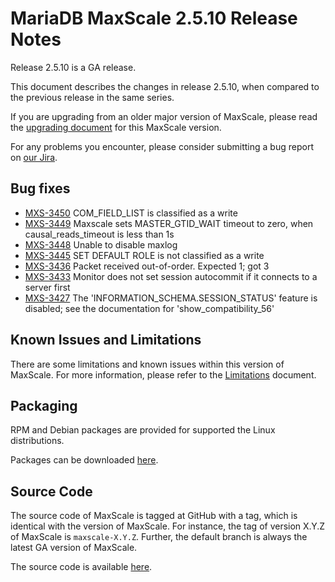 # MariaDB MaxScale 2.5.10 Release Notes

Release 2.5.10 is a GA release.

This document describes the changes in release 2.5.10, when compared to the
previous release in the same series.

If you are upgrading from an older major version of MaxScale, please read the
[upgrading document](../Upgrading/Upgrading-To-MaxScale-2.5.md) for
this MaxScale version.

For any problems you encounter, please consider submitting a bug
report on [our Jira](https://jira.mariadb.org/projects/MXS).

## Bug fixes

* [MXS-3450](https://jira.mariadb.org/browse/MXS-3450) COM_FIELD_LIST is classified as a write
* [MXS-3449](https://jira.mariadb.org/browse/MXS-3449) Maxscale sets MASTER_GTID_WAIT timeout to zero, when causal_reads_timeout is less than 1s
* [MXS-3448](https://jira.mariadb.org/browse/MXS-3448) Unable to disable maxlog
* [MXS-3445](https://jira.mariadb.org/browse/MXS-3445) SET DEFAULT ROLE is not classified as a write
* [MXS-3436](https://jira.mariadb.org/browse/MXS-3436) Packet received out-of-order. Expected 1; got 3
* [MXS-3433](https://jira.mariadb.org/browse/MXS-3433) Monitor does not set session autocommit if it connects to a server first
* [MXS-3427](https://jira.mariadb.org/browse/MXS-3427) The 'INFORMATION_SCHEMA.SESSION_STATUS' feature is disabled; see the documentation for 'show_compatibility_56'

## Known Issues and Limitations

There are some limitations and known issues within this version of MaxScale.
For more information, please refer to the [Limitations](../About/Limitations.md) document.

## Packaging

RPM and Debian packages are provided for supported the Linux distributions.

Packages can be downloaded [here](https://mariadb.com/downloads/#mariadb_platform-mariadb_maxscale).

## Source Code

The source code of MaxScale is tagged at GitHub with a tag, which is identical
with the version of MaxScale. For instance, the tag of version X.Y.Z of MaxScale
is `maxscale-X.Y.Z`. Further, the default branch is always the latest GA version
of MaxScale.

The source code is available [here](https://github.com/mariadb-corporation/MaxScale).
